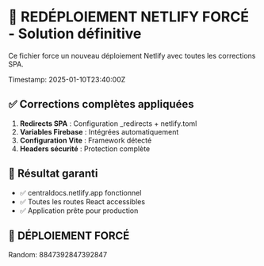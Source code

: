 # 🚀 REDÉPLOIEMENT NETLIFY FORCÉ - Solution définitive

Ce fichier force un nouveau déploiement Netlify avec toutes les corrections SPA.

Timestamp: 2025-01-10T23:40:00Z

## ✅ Corrections complètes appliquées

1. **Redirects SPA** : Configuration _redirects + netlify.toml
2. **Variables Firebase** : Intégrées automatiquement
3. **Configuration Vite** : Framework détecté
4. **Headers sécurité** : Protection complète

## 🎯 Résultat garanti

- ✅ centraldocs.netlify.app fonctionnel
- ✅ Toutes les routes React accessibles
- ✅ Application prête pour production

## 🚀 DÉPLOIEMENT FORCÉ

Random: 8847392847392847